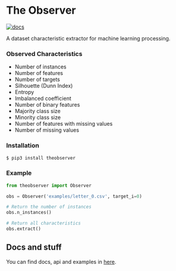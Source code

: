 # The Observer
[![docs](https://readthedocs.org/projects/theobserver/badge/?version=latest)](http://theobserver.readthedocs.io/en/latest/?badge=latest)

A dataset characteristic extractor for machine learning processing.

### Observed Characteristics
- Number of instances
- Number of features
- Number of targets
- Silhouette (Dunn Index)
- Entropy
- Imbalanced coefficient
- Number of binary features
- Majority class size
- Minority class size
- Number of features with missing values
- Number of missing values

### Installation
```bash
$ pip3 install theobserver
```

### Example
```python
from theobserver import Observer

obs = Observer('examples/letter_0.csv', target_i=0)

# Return the number of instances
obs.n_instances()

# Return all characteristics
obs.extract()
```

## Docs and stuff
You can find docs, api and examples in [here](http://theobserver.readthedocs.io/en/latest/).
